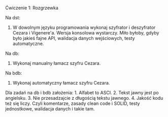 Ćwiczenie 1: Rozgrzewka

Na dst:
1. W dowolnym języku programowania wykonaj szyfrator i deszyfrator Cezara i Vigenere'a.
Wersja konsolowa wystarczy. Miło byłoby, gdyby było jakieś fajne API, walidacja danych wejściowych,
testy automatyczne.

Na db:
1. Wykonaj manualny łamacz szyfru Cezara.

Na bdb:
1. Wykonaj automatyczny łamacz szyfru Cezara.

Dla zadań na db i bdb założenia: 1. Alfabet to ASCI. 2. Tekst jawny jest po angielsku. 3. Nie przesadzajcie z
długością tekstu jawnego. 4. Jakość kodu też się liczy. Czyli komentarze, zasady clean code i SOLID,
testy jednostkowe, walidacja danych i takie tam.
